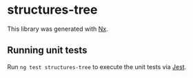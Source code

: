 # structures-tree

This library was generated with [Nx](https://nx.dev).

## Running unit tests

Run `ng test structures-tree` to execute the unit tests via [Jest](https://jestjs.io).
